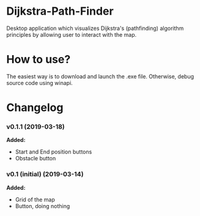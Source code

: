 # Dijkstra-Path-Finder
Desktop application which visualizes Dijkstra's (pathfinding) algorithm principles by allowing user to interact with the map.

# How to use?
The easiest way is to download and launch the .exe file. Otherwise, debug source code using winapi.

# Changelog
### v0.1.1 (2019-03-18)
  **Added:**
  - Start and End position buttons
  - Obstacle button


### v0.1 (initial) (2019-03-14)
  **Added:**
  - Grid of the map
  - Button, doing nothing
